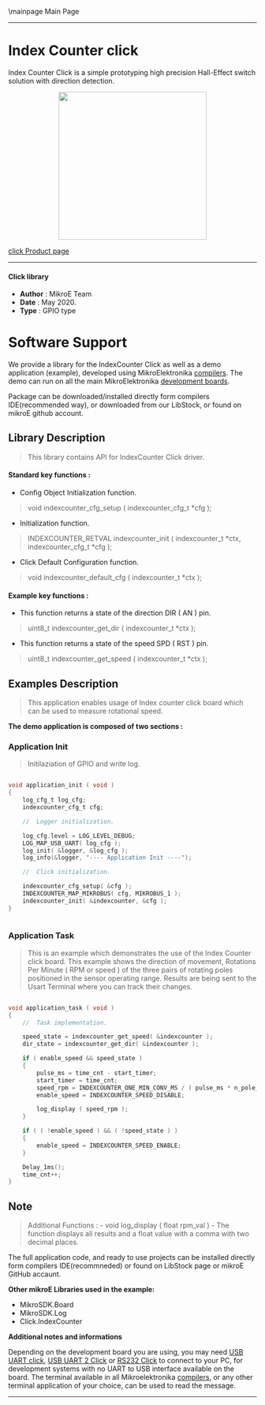 \mainpage Main Page
 
---
# Index Counter click

Index Counter Click is a simple prototyping high precision Hall-Effect switch solution with direction detection.

<p align="center">
  <img src="https://download.mikroe.com/images/click_for_ide/indexcounter_click.png" height=300px>
</p>


[click Product page](<https://www.mikroe.com/index-counter-click>)

---


#### Click library 

- **Author**        : MikroE Team
- **Date**          : May 2020.
- **Type**          : GPIO type


# Software Support

We provide a library for the IndexCounter Click 
as well as a demo application (example), developed using MikroElektronika 
[compilers](https://shop.mikroe.com/compilers). 
The demo can run on all the main MikroElektronika [development boards](https://shop.mikroe.com/development-boards).

Package can be downloaded/installed directly form compilers IDE(recommended way), or downloaded from our LibStock, or found on mikroE github account. 

## Library Description

> This library contains API for IndexCounter Click driver.

#### Standard key functions :

- Config Object Initialization function.
> void indexcounter_cfg_setup ( indexcounter_cfg_t *cfg ); 
 
- Initialization function.
> INDEXCOUNTER_RETVAL indexcounter_init ( indexcounter_t *ctx, indexcounter_cfg_t *cfg );

- Click Default Configuration function.
> void indexcounter_default_cfg ( indexcounter_t *ctx );


#### Example key functions :

- This function returns a state of the direction DIR ( AN ) pin.
> uint8_t indexcounter_get_dir ( indexcounter_t *ctx );
 
- This function returns a state of the speed SPD ( RST ) pin.
> uint8_t indexcounter_get_speed ( indexcounter_t *ctx );

## Examples Description

> This application enables usage of Index counter click board which can be used to measure rotational speed.

**The demo application is composed of two sections :**

### Application Init 

> Initilaziation of GPIO and write log.

```c

void application_init ( void )
{
    log_cfg_t log_cfg;
    indexcounter_cfg_t cfg;

    //  Logger initialization.

    log_cfg.level = LOG_LEVEL_DEBUG;
    LOG_MAP_USB_UART( log_cfg );
    log_init( &logger, &log_cfg );
    log_info(&logger, "---- Application Init ----");

    //  Click initialization.

    indexcounter_cfg_setup( &cfg );
    INDEXCOUNTER_MAP_MIKROBUS( cfg, MIKROBUS_1 );
    indexcounter_init( &indexcounter, &cfg );
}
  
```

### Application Task

> This is an example which demonstrates the use of the Index Counter click board.
> This example shows the direction of movement, Rotations Per Minute ( RPM or speed )
> of the three pairs of rotating poles positioned in the sensor operating range.
> Results are being sent to the Usart Terminal where you can track their changes.

```c

void application_task ( void )
{
    //  Task implementation.

    speed_state = indexcounter_get_speed( &indexcounter );
    dir_state = indexcounter_get_dir( &indexcounter );

    if ( enable_speed && speed_state )
    {
        pulse_ms = time_cnt - start_timer;
        start_timer = time_cnt;
        speed_rpm = INDEXCOUNTER_ONE_MIN_CONV_MS / ( pulse_ms * n_pole_pairs );
        enable_speed = INDEXCOUNTER_SPEED_DISABLE;

        log_display ( speed_rpm );
    }

    if ( ( !enable_speed ) && ( !speed_state ) )
    {
        enable_speed = INDEXCOUNTER_SPEED_ENABLE;
    }

    Delay_1ms();
    time_cnt++;
}


```

## Note

> Additional Functions :
>       - void log_display ( float rpm_val ) - The function displays all results
>         and a float value with a comma with two decimal places.

The full application code, and ready to use projects can be  installed directly form compilers IDE(recommneded) or found on LibStock page or mikroE GitHub accaunt.

**Other mikroE Libraries used in the example:** 

- MikroSDK.Board
- MikroSDK.Log
- Click.IndexCounter

**Additional notes and informations**

Depending on the development board you are using, you may need 
[USB UART click](https://shop.mikroe.com/usb-uart-click), 
[USB UART 2 Click](https://shop.mikroe.com/usb-uart-2-click) or 
[RS232 Click](https://shop.mikroe.com/rs232-click) to connect to your PC, for 
development systems with no UART to USB interface available on the board. The 
terminal available in all Mikroelektronika 
[compilers](https://shop.mikroe.com/compilers), or any other terminal application 
of your choice, can be used to read the message.



---
